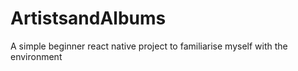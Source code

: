 # ArtistsandAlbums
A simple beginner react native project to familiarise myself with the environment
